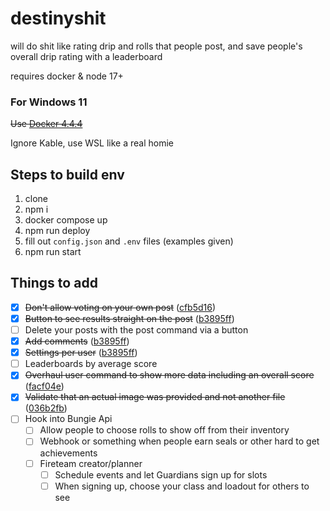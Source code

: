 # destinyshit

will do shit like rating drip and rolls that people post, and save people's overall drip rating with a leaderboard

requires docker & node 17+

### For Windows 11

~~Use [Docker 4.4.4](https://docs.docker.com/desktop/windows/release-notes/#docker-desktop-444)~~

Ignore Kable, use WSL like a real homie

## Steps to build env


1. clone
2. npm i
3. docker compose up
4. npm run deploy
5. fill out `config.json` and `.env` files (examples given)
6. npm run start


## Things to add

- [x] ~~Don't allow voting on your own post~~ ([cfb5d16](https://github.com/melmsie/destinyshit/commit/cfb5d168cec00792f26a2179bf36637375aa6df0))
- [x] ~~Button to see results straight on the post~~ ([b3895ff](https://github.com/melmsie/destinyshit/commit/8715849b9b0244ca462207617fbbeeee0eb895da))
- [ ] Delete your posts with the post command via a button
- [x] ~~Add comments~~ ([b3895ff](https://github.com/melmsie/destinyshit/commit/8715849b9b0244ca462207617fbbeeee0eb895da))
- [x] ~~Settings per user~~ ([b3895ff](https://github.com/melmsie/destinyshit/commit/8715849b9b0244ca462207617fbbeeee0eb895da))
- [ ] Leaderboards by average score
- [x] ~~Overhaul user command to show more data including an overall score~~ ([facf04e](https://github.com/melmsie/destinyshit/commit/dbdcf8aa60af33577343fb008797d891bc910008))
- [x] ~~Validate that an actual image was provided and not another file~~ ([036b2fb](https://github.com/melmsie/destinyshit/commit/036b2fbe9c3e0b2ad20e0730847871cad9106b50))
- [ ] Hook into Bungie Api
  - [ ] Allow people to choose rolls to show off from their inventory
  - [ ] Webhook or something when people earn seals or other hard to get achievements
  - [ ] Fireteam creator/planner
    - [ ] Schedule events and let Guardians sign up for slots
    - [ ] When signing up, choose your class and loadout for others to see